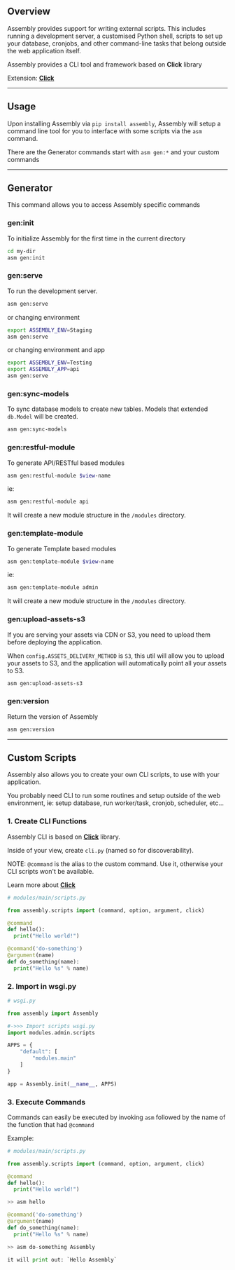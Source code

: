 
## Overview

Assembly provides support for writing external scripts. This includes running a development server, a customised Python shell, scripts to set up your database, cronjobs, and other command-line tasks that belong outside the web application itself.

Assembly provides a CLI tool and framework based on **Click** library

Extension: **<a href="https://click.palletsprojects.com/" target="_blank">Click</a>**

---

## Usage

Upon installing Assembly via `pip install assembly`, Assembly will setup a command line tool for you to interface with some scripts via the `asm` command.

There are the Generator commands start with `asm gen:*` and your custom commands

---

## Generator

This command allows you to access Assembly specific commands

### gen:init

To initialize Assembly for the first time in the current directory

```sh
cd my-dir
asm gen:init
```

### gen:serve

To run the development server.

```sh
asm gen:serve
```

or changing environment

```sh
export ASSEMBLY_ENV=Staging 
asm gen:serve
```

or changing environment and app

```sh
export ASSEMBLY_ENV=Testing
export ASSEMBLY_APP=api
asm gen:serve
```


### gen:sync-models

To sync database models to create new tables. Models that extended `db.Model` will be created.

```sh
asm gen:sync-models
```

### gen:restful-module

To generate API/RESTful based modules

```sh
asm gen:restful-module $view-name
```

ie:

```sh
asm gen:restful-module api
```

It will create a new module structure in the `/modules` directory. 


### gen:template-module

To generate Template based modules

```sh
asm gen:template-module $view-name
```

ie:

```sh
asm gen:template-module admin
```

It will create a new module structure in the `/modules` directory.  

### gen:upload-assets-s3

If you are serving your assets via CDN or S3, you need to upload them before deploying the application.

When `config.ASSETS_DELIVERY_METHOD` is `S3`, this util will allow you to upload
your assets to S3, and the application will automatically point all your assets
to S3.

```sh
asm gen:upload-assets-s3
```

### gen:version

Return the version of Assembly

```sh
asm gen:version
```

---


## Custom Scripts

Assembly also allows you to create your own CLI scripts, to use with your application. 

You probably need CLI to run some routines and setup outside of the web environment, ie: setup database, run worker/task, cronjob, scheduler, etc...


### 1. Create CLI Functions

Assembly CLI is based on **<a href="https://click.palletsprojects.com/" target="_blank">Click</a>** library.

Inside of your view, create `cli.py` (named so for discoverability). 

NOTE: `@command` is the alias to the custom command. Use it, otherwise your CLI scripts won't be available.

Learn more about **<a href="https://click.palletsprojects.com/" target="_blank">Click</a>**

```python
# modules/main/scripts.py

from assembly.scripts import (command, option, argument, click)

@command
def hello():
  print("Hello world!")

@command('do-something')
@argument(name)
def do_something(name):
  print("Hello %s" % name)

```

### 2. Import in wsgi.py
```python
# wsgi.py

from assembly import Assembly

#->>> Import scripts wsgi.py
import modules.admin.scripts

APPS = {
    "default": [
        "modules.main"
    ]
}

app = Assembly.init(__name__, APPS)

```


### 3. Execute Commands

Commands can easily be executed by invoking `asm` followed by the name of the function that had `@command`

Example:

```python
# modules/main/scripts.py

from assembly.scripts import (command, option, argument, click)

@command
def hello():
  print("Hello world!")

>> asm hello

@command('do-something')
@argument(name)
def do_something(name):
  print("Hello %s" % name)

>> asm do-something Assembly

it will print out: `Hello Assembly`
```



